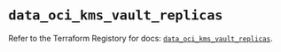 # `data_oci_kms_vault_replicas`

Refer to the Terraform Registory for docs: [`data_oci_kms_vault_replicas`](https://registry.terraform.io/providers/oracle/oci/6.18.0/docs/data-sources/kms_vault_replicas).
